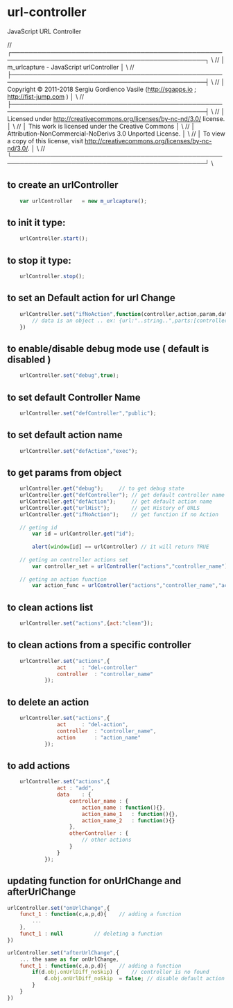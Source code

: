 # url-controller
JavaScript URL Controller

// ┌───────────────────────────────────────────────────────────────────────────────────────────────┐ \\
// │ m_urlcapture - JavaScript urlController                                                       │ \\
// ├───────────────────────────────────────────────────────────────────────────────────────────────┤ \\
// │ Copyright © 2011-2018 Sergiu Gordienco Vasile (http://sgapps.io ; http://fist-jump.com )      │ \\
// ├───────────────────────────────────────────────────────────────────────────────────────────────┤ \\
// │ Licensed under http://creativecommons.org/licenses/by-nc-nd/3.0/ license.                     │ \\
// │ This work is licensed under the Creative Commons                                              │ \\
// │ Attribution-NonCommercial-NoDerivs 3.0 Unported License.                                      │ \\
// │ To view a copy of this license, visit http://creativecommons.org/licenses/by-nc-nd/3.0/.      │ \\
// └───────────────────────────────────────────────────────────────────────────────────────────────┘ \\

## to create an urlController

```js
    var urlController   = new m_urlcapture();
```

## to init it type:

```js
    urlController.start();
```

## to stop it type:

```js
    urlController.stop();
```

## to set an Default action for url Change

```js
    urlController.set("ifNoAction",function(controller,action,param,data){
        // data is an object .. ex: {url:"..string..",parts:[controller,action,param[0]...]}
    })
```

## to enable/disable debug mode use ( default is disabled )

```js
    urlController.set("debug",true);
```

## to set default Controller Name

```js
    urlController.set("defController","public");
```

## to set default action name
```js
    urlController.set("defAction","exec");
```

## to get params from object

```js
    urlController.get("debug");     // to get debug state
    urlController.get("defController"); // get default controller name
    urlController.get("defAction");     // get default action name
    urlController.get("urlHist");       // get History of URLS
    urlController.get("ifNoAction");    // get function if no Action
    
    // geting id
        var id = urlController.get("id");
        
        alert(window[id] == urlController) // it will return TRUE
    
    // geting an controller actions set
        var controller_set = urlController("actions","controller_name");
    
    // geting an action function
        var action_func = urlController("actions","controller_name","action_name");
```

## to clean actions list

```js
    urlController.set("actions",{act:"clean"});
```

## to clean actions from a specific controller

```js
    urlController.set("actions",{
                act     : "del-controller"
                controller  : "controller_name"
            });
```

## to delete an action

```js
    urlController.set("actions",{
                act     : "del-action",
                controller  : "controller_name",
                action      : "action_name"
            });
```

## to add actions

```js
    urlController.set("actions",{
                act : "add",
                data    : {
                    controller_name : {
                        action_name : function(){},
                        action_name_1   : function(){},
                        action_name_2   : function(){}
                    },
                    otherController : {
                        // other actions
                    }
                }
            });
```

## updating function for onUrlChange and afterUrlChange

```js
urlController.set("onUrlChange",{
    funct_1 : function(c,a,p,d){    // adding a function
        ...
    },
    funct_1 : null          // deleting a function
})

urlController.set("afterUrlChange",{
    ... the same as for onUrlChange,
    funct_1 : function(c,a,p,d){    // adding a function
        if(d.obj.onUrlDiff_noSkip) {    // controller is no found
            d.obj.onUrlDiff_noSkip  = false; // disable default action
        }
    }
})
```